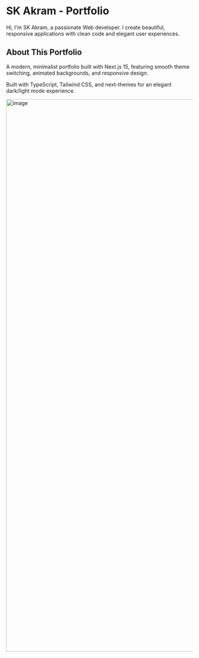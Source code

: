 # SK Akram - Portfolio

Hi, I'm SK Akram, a passionate Web developer. I create beautiful, responsive applications with clean code and elegant user experiences.

## About This Portfolio

A modern, minimalist portfolio built with Next.js 15, featuring smooth theme switching, animated backgrounds, and responsive design.

Built with TypeScript, Tailwind CSS, and next-themes for an elegant dark/light mode experience.

<a href='https://akramcodez.tech'>
   <img width="2866" height="1490" alt="image" src="https://github.com/user-attachments/assets/11f87792-b913-4a91-be08-0d5b8d14cf8c" />
</a>
